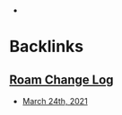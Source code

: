 - 

# Backlinks
## [Roam Change Log](<Roam Change Log.md>)
- [March 24th, 2021](<March 24th, 2021.md>)

